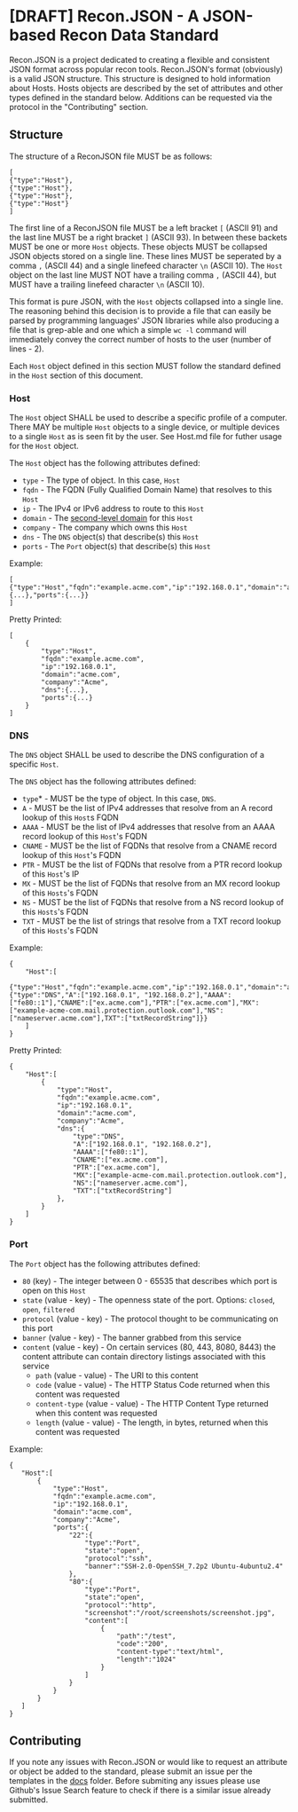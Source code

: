 # [DRAFT] Recon.JSON - A JSON-based Recon Data Standard
Recon.JSON is a project dedicated to creating a flexible and consistent JSON format across popular recon tools. Recon.JSON's format (obviously) is a valid JSON structure. This structure is designed to hold information about Hosts. Hosts objects are described by the set of attributes and other types defined in the standard below. Additions can be requested via the protocol in the "Contributing" section. 

## Structure
The structure of a ReconJSON file MUST be as follows:
```
[
{"type":"Host"},
{"type":"Host"},
{"type":"Host"},
{"type":"Host"}
]
```
The first line of a ReconJSON file MUST be a left bracket ```[``` (ASCII 91) and the last line MUST be a right bracket ```]``` (ASCII 93). In between these backets MUST be one or more ```Host``` objects. These objects MUST be collapsed JSON objects stored on a single line. These lines MUST be seperated by a comma ```,``` (ASCII 44) and a single linefeed character ```\n``` (ASCII 10). The ```Host``` object on the last line MUST NOT have a trailing comma ```,``` (ASCII 44), but MUST have a trailing linefeed character ```\n``` (ASCII 10).

This format is pure JSON, with the ```Host``` objects collapsed into a single line. The reasoning behind this decision is to provide a file that can easily be parsed by programming languages' JSON libraries while also producing a file that is grep-able and one which a simple ```wc -l``` command will immediately convey the correct number of hosts to the user (number of lines - 2). 

Each ```Host``` object defined in this section MUST follow the standard defined in the ```Host``` section of this document. 

### Host
The ```Host``` object SHALL be used to describe a specific profile of a computer. There MAY be multiple ```Host``` objects to a single device, or multiple devices to a single ```Host``` as is seen fit by the user. See Host.md file for futher usage for the ```Host``` object. 

The ```Host``` object has the following attributes defined:
* ```type``` - The type of object. In this case, ```Host```
* ```fqdn``` - The FQDN (Fully Qualified Domain Name) that resolves to this ```Host```
* ```ip``` - The IPv4 or IPv6 address to route to this ```Host```
* ```domain``` - The [second-level domain](https://en.wikipedia.org/wiki/Second-level_domain) for this ```Host```
* ```company``` - The company which owns this ```Host``` 
* ```dns``` - The ```DNS``` object(s) that describe(s) this ```Host```
* ```ports``` - The ```Port``` object(s) that describe(s) this ```Host```

Example:
```
[
{"type":"Host","fqdn":"example.acme.com","ip":"192.168.0.1","domain":"acme.com","company":"Acme","dns":{...},"ports":{...}}
]
```
Pretty Printed:
```
[
	{
		"type":"Host",
		"fqdn":"example.acme.com",
		"ip":"192.168.0.1",
		"domain":"acme.com",
		"company":"Acme",
		"dns":{...},
		"ports":{...}
	}
]
```
### DNS
The ```DNS``` object SHALL be used to describe the DNS configuration of a specific ```Host```. 


The ```DNS``` object has the following attributes defined:
* ```type```* - MUST be the type of object. In this case, ```DNS```.
* ```A``` - MUST be the list of IPv4 addresses that resolve from an A record lookup of this ```Host```s FQDN 
* ```AAAA``` - MUST be the list of IPv4 addresses that resolve from an AAAA record lookup of this ```Host```'s FQDN
* ```CNAME``` - MUST be the list of FQDNs that resolve from a CNAME record lookup of this ```Host```'s FQDN
* ```PTR``` - MUST be the list of FQDNs that resolve from a PTR record lookup of this ```Host```'s IP
* ```MX``` - MUST be the list of FQDNs that resolve from an MX record lookup of this ```Hosts```'s FQDN
* ```NS``` - MUST be the list of FQDNs that resolve from a NS record lookup of this ```Hosts```'s FQDN
* ```TXT``` - MUST be the list of strings that resolve from a TXT record lookup of this ```Hosts```'s FQDN

Example:

```
{
	"Host":[
		{"type":"Host","fqdn":"example.acme.com","ip":"192.168.0.1","domain":"acme.com","company":"Acme","dns":{"type":"DNS","A":["192.168.0.1", "192.168.0.2"],"AAAA":["fe80::1"],"CNAME":["ex.acme.com"],"PTR":["ex.acme.com"],"MX":["example-acme-com.mail.protection.outlook.com"],"NS":["nameserver.acme.com"],TXT":["txtRecordString"]}}
	]
}

```

Pretty Printed:

```
{
	"Host":[
		{
			"type":"Host",
			"fqdn":"example.acme.com",
			"ip":"192.168.0.1",
			"domain":"acme.com",
			"company":"Acme",
			"dns":{
				"type":"DNS",
				"A":["192.168.0.1", "192.168.0.2"],
				"AAAA":["fe80::1"],
				"CNAME":["ex.acme.com"],
				"PTR":["ex.acme.com"],
				"MX":["example-acme-com.mail.protection.outlook.com"],
				"NS":["nameserver.acme.com"],
				"TXT":["txtRecordString"]
			},
		}
	]
}
```


### Port
The ```Port``` object has the following attributes defined:
* ```80``` (key) - The integer between 0 - 65535 that describes which port is open on this ```Host```
* ```state``` (value - key) - The openness state of the port. Options: ```closed```, ```open```, ```filtered```
* ```protocol``` (value - key) - The protocol thought to be communicating on this port
* ```banner``` (value - key) - The banner grabbed from this service
* ```content``` (value - key) - On certain services (80, 443, 8080, 8443) the content attribute can contain directory listings associated with this service
    * ```path``` (value - value) - The URI to this content
    * ```code``` (value - value) - The HTTP Status Code returned when this content was requested
    * ```content-type``` (value - value) - The HTTP Content Type returned when this content was requested
    * ```length``` (value - value) - The length, in bytes, returned when this content was requested
 
 Example:
 ```
 {
	"Host":[
		{
			"type":"Host",
			"fqdn":"example.acme.com",
			"ip":"192.168.0.1",
			"domain":"acme.com",
			"company":"Acme",
			"ports":{
				"22":{
					"type":"Port",
					"state":"open",
					"protocol":"ssh",
					"banner":"SSH-2.0-OpenSSH_7.2p2 Ubuntu-4ubuntu2.4"
				},
				"80":{
					"type":"Port",
					"state":"open",
					"protocol":"http",
					"screenshot":"/root/screenshots/screenshot.jpg",
					"content":[
						{
							"path":"/test",
							"code":"200",
							"content-type":"text/html",
							"length":"1024"
						} 
					]
				}
			}
		}
	]
}
```
## Contributing
If you note any issues with Recon.JSON or would like to request an attribute or object be added to the standard, please submit an issue per the templates in the [docs](https://github.com/Rhynorater/reconjson/tree/master/docs) folder. Before submiting any issues please use Github's Issue Search feature to check if there is a similar issue already submitted. 

